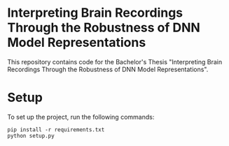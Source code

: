 # Interpreting Brain Recordings Through the Robustness of DNN Model Representations

This repository contains code for the Bachelor's Thesis "Interpreting Brain Recordings Through the Robustness of DNN Model Representations".

# Setup 

To set up the project, run the following commands:

```shell
pip install -r requirements.txt
python setup.py
```